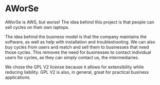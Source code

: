 # AWorSe
AWorSe is AWS, but worse! The idea behind this project is that people can sell cycles on their own laptops.

The idea behind the business model is that the company maintains the software, as well as help with installation and troubleshooting. We can also buy cycles from users and match and sell them to businesses that need those cycles. This removes the need for businesses to contact individual users for cycles, as they can simply contact us, the intermediaries.

We chose the GPL V2 license because it allows for extensibility while reducing liability. GPL V2 is also, in general, great for practical business applications.
